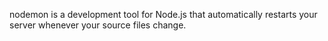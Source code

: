nodemon is a development tool for Node.js that automatically restarts your server whenever your source files change.